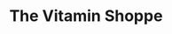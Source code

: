 ---
title: "The Vitamin Shoppe"
url: /brooklyn/the-vitamin-shoppe-86th-street/
shop: nutrition supplements
---
